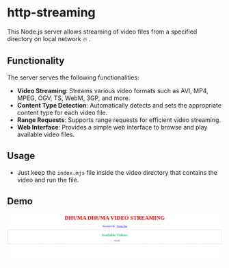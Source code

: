 # http-streaming

This Node.js server allows streaming of video files from a specified directory on local network :fire: . 

## Functionality

The server serves the following functionalities:

- **Video Streaming**: Streams various video formats such as AVI, MP4, MPEG, OGV, TS, WebM, 3GP, and more.
- **Content Type Detection**: Automatically detects and sets the appropriate content type for each video file.
- **Range Requests**: Supports range requests for efficient video streaming.
- **Web Interface**: Provides a simple web interface to browse and play available video files.


## Usage 
- Just keep the `index.mjs` file inside the video directory that contains the video and run the file.


## Demo
<img  alt="demo" src="./misc//demo.png" />